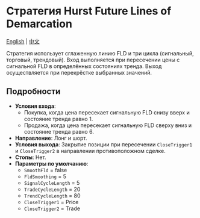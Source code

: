 # Стратегия Hurst Future Lines of Demarcation
[English](README.md) | [中文](README_cn.md)

Стратегия использует сглаженную линию FLD и три цикла (сигнальный, торговый, трендовый). Вход выполняется при пересечении цены с сигнальной FLD в определённых состояниях тренда. Выход осуществляется при перекрёстке выбранных значений.

## Подробности

- **Условия входа**:
  - Покупка, когда цена пересекает сигнальную FLD снизу вверх и состояние тренда равно 1.
  - Продажа, когда цена пересекает сигнальную FLD сверху вниз и состояние тренда равно 6.
- **Направление**: Лонг и шорт.
- **Условия выхода**: Закрытие позиции при пересечении `CloseTrigger1` и `CloseTrigger2` в направлении противоположном сделке.
- **Стопы**: Нет.
- **Параметры по умолчанию**:
  - `SmoothFld` = false
  - `FldSmoothing` = 5
  - `SignalCycleLength` = 5
  - `TradeCycleLength` = 20
  - `TrendCycleLength` = 80
  - `CloseTrigger1` = Price
  - `CloseTrigger2` = Trade
